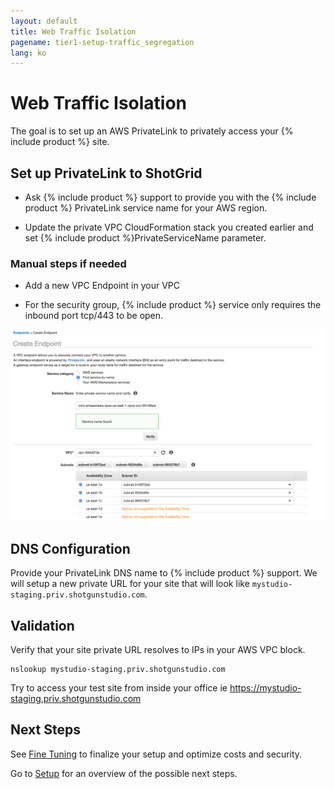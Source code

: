 ```yaml
---
layout: default
title: Web Traffic Isolation
pagename: tier1-setup-traffic_segregation
lang: ko
---
```


# Web Traffic Isolation

The goal is to set up an AWS PrivateLink to privately access your {% include product %} site.

## Set up PrivateLink to ShotGrid

  * Ask {% include product %} support to provide you with the {% include product %} PrivateLink service name for your AWS region.

  * Update the private VPC CloudFormation stack you created earlier and set {% include product %}PrivateServiceName parameter.

### Manual steps if needed

  * Add a new VPC Endpoint in your VPC

  * For the security group, {% include product %} service only requires the inbound port tcp/443 to be open.

![Create endpoint](../images/tier1-endpoint-create_privatelink.png)


## DNS Configuration

Provide your PrivateLink DNS name to {% include product %} support. We will setup a new private URL for your site that will look like `mystudio-staging.priv.shotgunstudio.com`.

## Validation

Verify that your site private URL resolves to IPs in your AWS VPC block.

```
nslookup mystudio-staging.priv.shotgunstudio.com
```

Try to access your test site from inside your office ie https://mystudio-staging.priv.shotgunstudio.com

## Next Steps

See [Fine Tuning](./tuning.md) to finalize your setup and optimize costs and security.

Go to [Setup](./setup.md) for an overview of the possible next steps.